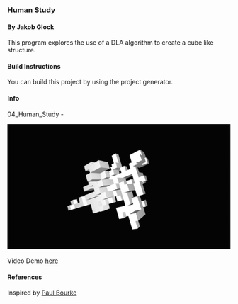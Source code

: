 ### Human Study
#### By Jakob Glock

This program explores the use of a DLA algorithm to create a cube like structure.

#### Build Instructions

You can build this project by using the project generator.

#### Info

04_Human_Study -

![Human Image](/06_Sample_Images/3.png)

Video Demo [here](https://www.youtube.com/watch?v=ORhZYU8PE2E)

#### References

Inspired by [Paul Bourke](http://paulbourke.net/fractals/dla/)
